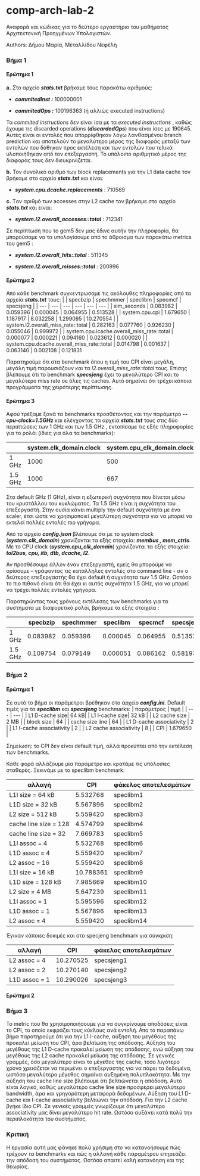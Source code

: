 

# comp-arch-lab-2
Αναφορά και κώδικας για το δεύτερο εργαστήριο του μαθήματος Αρχιτεκτονική Προηγμένων Υπολογιστών.

Authors: Δήμου Μαρία, Μεταλλίδου Νεφέλη

### Βήμα 1

#### Ερώτημα 1

**a.** Στο αρχείο **_stats.txt_**  βρήκαμε τους παρακάτω αριθμούς:

- **_commitedInst :_** 100000001

- **_commitedOps :_** 100196363  (ή αλλιώς executed instructions)

Τα _commited instructions_  δεν είναι ίσα με τα _executed instructions_ , καθώς έχουμε τις discarded operations (**_discardedOps_**) που είναι ίσες με 190645. Αυτές είναι οι εντολές που απορρίφθηκαν λόγω λανθασμένου branch prediction και αποτελούν το μεγαλύτερο μέρος της διαφοράς μεταξύ των εντολών που δόθηκαν προς εκτέλεση και των εντολών που τελικά υλοποιήθηκαν από τον επεξεργαστή. Το υπόλοιπο αριθμητικό μέρος της διαφοράς τους δεν διευκρινίζεται.

**b.** Τον συνολικό αριθμό των block replacements  για την L1 data cache τον βρήκαμε στο αρχείο **_stats.txt_**  και είναι:

- **_system.cpu.dcache.replacements_** : 710569

**c.** Tον αριθμό των accesses στην L2 cache τον βρήκαμε στο αρχείο **_stats.txt_**  και είναι:

- **_system.l2.overall_accesses::total_** : 712341

Σε περίπτωση που το gem5 δεν μας έδινε αυτήν την πληροφορία, θα μπορούσαμε να τα υπολογίσουμε από το άθροισμα των παρακάτω metrics του gem5 :

- **_system.l2.overall_hits::total_** : 511345

- **_system.l2.overall_misses::total_** : 200996

#### Ερώτημα 2
Από κάθε benchmark συγκεντρώσαμε τις ακόλουθες πληροφορίες από τα αρχεία **_stats.txt_**  τους:
|  | specbzip | spechmmer | speclibm | specmcf | specsjeng |
| --- | --- | --- | --- | --- | --- |
| sim_seconds | 0.083982 | 0.059396 | 0.000045 | 0.064955 | 0.513528 | 
| system.cpu.cpi | 1.679650 | 1.187917 | 8.032258 | 1.299095 |  10.270554 |
| system.l2.overall_miss_rate::total | 0.282163 | 0.077760 | 0.926230 | 0.055046 | 0.999972 |
| system.cpu.icache.overall_miss_rate::total | 0.000077 | 0.000221 | 0.094160 | 0.023612 |  0.000020 |
| system.cpu.dcache.overall_miss_rate::total | 0.014798 | 0.001637 | 0.063140 |  0.002108 | 0.121831

Παρατηρούμε ότι στα benchmark  όπου η τιμή του CPI είναι μεγάλη, μεγάλη τιμή παρουσιάζουν και τα _l2.overall_miss_rate::total_  τους.  Επίσης βλέπουμε ότι το benchmark **_specsjeng_** έχει το μεγαλύτερο CPI και το μεγαλύτερο miss rate σε όλες τις caches. Αυτό σημαίνει ότι τρέχει κάποια προγράμματα της χειρότερης περίπτωσης.

#### Ερώτημα 3
Αφού τρέξαμε ξανά τα benchmarks προσθέτοντας και την παράμετρο  **_--cpu-clock=1.5GHz_**  και ελέγχοντας τα αρχεία **_stats.txt_**  τους στις δύο περιπτώσεις των 1 GHz και των 1.5 GHz , εντοπίσαμε τις εξής πληροφορίες για το ρολόι (ίδιες για όλα τα benchmarks):

|  | system.clk_domain.clock | system.cpu_clk_domain.clock |
| --- | --- | --- |
| 1 GHz | 1000 | 500 |
| 1.5 GHz | 1000 | 667 |

Στα default GHz (1 GHz), είναι η εξωτερική συχνότητα που δίνεται μέσω του κρυστάλλου του κυκλώματος. Τα 1.5 GHz είναι η συχνότητα του επεξεργαστή. Στην ουσία κάνει multiply την default συχνότητα με ένα scaler, έτσι ώστε να χρησιμοποιεί μεγαλύτερη συχνότητα για να μπορεί να εκτελεί πολλές εντολές πιο γρήγορα.

Από το αρχείο **_config.json_** βλέπουμε ότι με το system clock (**_system.clk_domain_**)  χρονίζονται τα εξής στοιχεία: **_membus , mem_ctrls_**.
Με το CPU clock (**_system.cpu_clk_domain_**) χρονίζονται τα εξής στοιχεία: 
**_tol2bus, cpu, itb, dtb, dcache, l2_**.

Αν προσθέσουμε άλλον έναν επεξεργαστή, εμείς θα μπορούμε να ορίσουμε – γράφοντας τις κατάλληλες εντολές στο command line - αν ο δεύτερος επεξεργαστής θα έχει default  ή συχνότητα των 1.5 GHz. Ωστόσο το πιο πιθανό είναι ότι θα έχει κι αυτός συχνότητα 1.5 GHz, για να μπορεί να τρέχει πολλές εντολές γρήγορα.	

Παρατηρώντας τους χρόνους εκτέλεσης των benchmarks για τα συστήματα με διαφορετικό ρολόι, βρήκαμε τα εξής στοιχεία :

| | specbzip | spechmmer | speclibm | specmcf | specsjeng |
| --- | --- | --- | --- | --- | --- |
| 1 GHz |0.083982 | 0.059396 | 0.000045 | 0.064955 | 0.513528 |
| 1.5 GHz | 0.109754 | 0.079149 | 0.000051 | 0.086162 | 0.581937

### Βήμα 2
#### Ερώτημα 1

Σε αυτό το βήμα οι παράμετροι βρέθηκαν στο αρχείο **_config.ini_**.
Default τιμές για τα **_speclibm_** και **_specsjeng_** benchmarks:
| παράμετρος |  τιμή |
| --- | --- | 
| L1 D-cache size| 64 kB|
| L1 I-cache size| 32 kB |
| L2 cache size | 2 MB | 
| block size | 64 | 
| cache size line | 64 | 
| L1 D-cache associativity | 2 | 
| L1 I-cache associativity | 2 | 
| L2 cache associativity | 8 | 
| CPI | 1.679650 |

Σημείωση: το CPI δεν είναι default τιμή, αλλά προκύπτει από την εκτέλεση των benchmarks.

Κάθε φορά αλλάζουμε μία παράμετρο και κρατάμε τις υπόλοιπες σταθερές.
Ξεκινάμε με το speclibm benchmark:

| αλλαγή | CPI | φάκελος αποτελεσμάτων
| --- | --- | --- |
| L1I size = 64 kB | 5.532768 | speclibm1
| L1D size = 32 kB | 5.567896 | speclibm2
| L2 size = 512 kB | 5.559420 | speclibm3
| cache line size = 128 | 4.574799 | speclibm4
| cache line size = 32 | 7.669783 | speclibm5
| L1I assoc = 4 | 5.532768 | speclibm6
| L1D assoc = 4 | 5.559420 | speclibm7
| L2 assoc = 16 | 5.559420 | speclibm8
| L1I size = 16 kB | 10.788361 | speclibm9
| L1D size = 128 kB | 7.985669 | speclibm10
| L2 size = 4 MB | 5.647239 | speclibm11
| L1I assoc = 1 | 5.595596 | speclibm12
| L1D assoc = 1 | 5.567896 | speclibm13
| L2 assoc = 4 | 5.559420 | speclibm14

Έγιναν κάποιες δοκιμές και στο specjeng benchmark για σύγκριση:

| αλλαγή | CPI | φάκελος αποτελεσμάτων
| --- | --- | --- |
| L2 assoc = 4 | 10.270525 | specsjeng1
| L2 assoc = 2 | 10.270140 | specsjeng2
| L1D assoc = 1 | 10.290026 | specsjeng3



#### Ερώτημα 2

### Βήμα 3

Το metric που θα χρησιμοποιήσουμε για να συγκρίνουμε αποδόσεις είναι το CPI, το οποίο εκφράζει τους κύκλους ανά εντολή. 
Απο το παραπάνω βήμα παρατηρούμε ότι για την L1 I-cache, αύξηση του μεγέθους της προκαλεί μείωση του CPI, άρα βελτίωση της απόδοσης. Αύξηση του μεγέθους της L1 D-cache προκαλεί μείωση της απόδοσης, ενώ αύξηση του μεγέθους της L2 cache προκαλεί μείωση της απόδοσης. Σε γενικές γραμμές, όσο μεγαλύτερο είναι το μέγεθος της cache, τόσο λιγότερο χρόνο χρειάζεται να περιμένει ο επεξεργαστής για να πάρει τα δεδομένα, ωστόσο μεγαλύτερο μέγεθος σημαίνει αυξημένη πολυπλοκότητα.
Με την αύξηση του cache line size βλέπουμε ότι βελτιώνεται η απόδοση. Αυτό είναι λογικό, καθώς μεγαλύτερο cache line size προσφέρει μεγαλύτερο bandwidth, άρα και γρηγορότερη μεταφορά δεδομένων.
Αύξηση του L1 D-cache και I-cache associativity βελτιώνει την απόδοση. Για την L2 cache βγήκε ίδιο CPI. Σε γενικές γραμμές γνωρίζουμε ότι μεγαλύτερο associativity μας δίνει μεγαλύτερο hit rate. Ωστόσο αυξάνει κατά πολύ την περιπλοκότητα του συστήματος.

### Κριτική

Η εργασία αυτή μας φάνηκε πολύ χρήσιμη στο να κατανοήσουμε πώς τρέχουν τα benchmarks και πώς η αλλαγή κάθε παραμέτρου επηρεάζει την απόδοση του συστήματος. Ωστόσο απαιτεί καλή κατανόηση και της θεωρίας.





